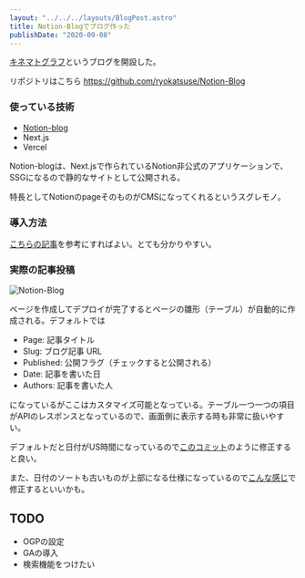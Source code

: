 ```yaml
---
layout: "../../../layouts/BlogPost.astro"
title: Notion-Blogでブログ作った
publishDate: "2020-09-08"
---
```


[キネマトグラフ](https://kinematograph.vercel.app/)というブログを開設した。

リポジトリはこちら
https://github.com/ryokatsuse/Notion-Blog

### 使っている技術

- [Notion-blog](https://github.com/ijjk/notion-blog)
- Next.js
- Vercel

Notion-blogは、Next.jsで作られているNotion非公式のアプリケーションで、SSGになるので静的なサイトとして公開される。

特長としてNotionのpageそのものがCMSになってくれるというスグレモノ。

### 導入方法

[こちらの記事](https://blog.35d.jp/2020-05-23-notion-blog-1)を参考にすればよい。とても分かりやすい。


### 実際の記事投稿

![Notion-Blog](/images/notion_blog.png)

ページを作成してデプロイが完了するとページの雛形（テーブル）が自動的に作成される。デフォルトでは

- Page: 記事タイトル
- Slug: ブログ記事 URL
- Published: 公開フラグ（チェックすると公開される）
- Date: 記事を書いた日
- Authors: 記事を書いた人

になっているがここはカスタマイズ可能となっている。テーブル一つ一つの項目がAPIのレスポンスとなっているので、画面側に表示する時も非常に扱いやすい。

デフォルトだと日付がUS時間になっているので[このコミット](https://github.com/ryokatsuse/Notion-Blog/commit/b22d6f47098854c0be55ebb9637c0563b7f4f182)のように修正すると良い。

また、日付のソートも古いものが上部になる仕様になっているので[こんな感じ](https://github.com/ryokatsuse/Notion-Blog/commit/4e2465893e90772dbae2238f662dad2c2ff8bead)で修正するといいかも。

## TODO
- OGPの設定
- GAの導入
- 検索機能をつけたい



